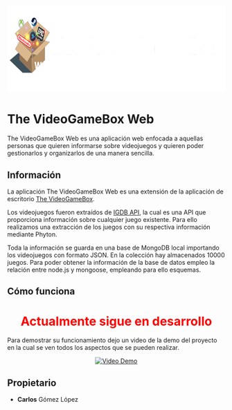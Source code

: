 <h1 align="center">
  <br>
  <img src="./public/images/logo.png" alt="Markdownify" height="200">
</h1>

# The VideoGameBox Web

The VideoGameBox Web es una aplicación web enfocada a aquellas personas que quieren informarse sobre videojuegos y quieren poder gestionarlos y organizarlos de una manera sencilla.

## Información

La aplicación The VideoGameBox Web es una extensión de la aplicación de escritorio [The VideoGameBox](https://github.com/CGLMaster/TheVideoGameBox).

Los videojuegos fueron extraídos de [IGDB API](https://api-docs.igdb.com/#examples), la cual es una API que proporciona información sobre cualquier juego existente. Para ello realizamos una extracción de los juegos con su respectiva información mediante Phyton.

Toda la información se guarda en una base de MongoDB local importando los videojuegos con formato JSON. En la colección hay almacenados 10000 juegos.
Para poder obtener la información de la base de datos empleo la relación entre node.js y mongoose, empleando para ello esquemas.

## Cómo funciona

<h1 align="center">
  <span style="color: red;">Actualmente sigue en desarrollo</span>
</h1>

Para demostrar su funcionamiento dejo un video de la demo del proyecto en la cual se ven todos los aspectos que se pueden realizar.

<p align="center">
  <a href="https://www.youtube.com/watch?v=tBSbQB7yhEQ">
    <img src="https://img.youtube.com/vi/tBSbQB7yhEQ/0.jpg" alt="Video Demo">
  </a>
</p>

## Propietario

* **Carlos** Gómez López




